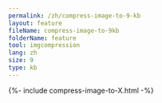 ```yaml
---
permalink: /zh/compress-image-to-9-kb
layout: feature
fileName: compress-image-to-9kb
folderName: feature
tool: imgcompression
lang: zh
size: 9
type: kb
---
```


{%- include compress-image-to-X.html -%}
